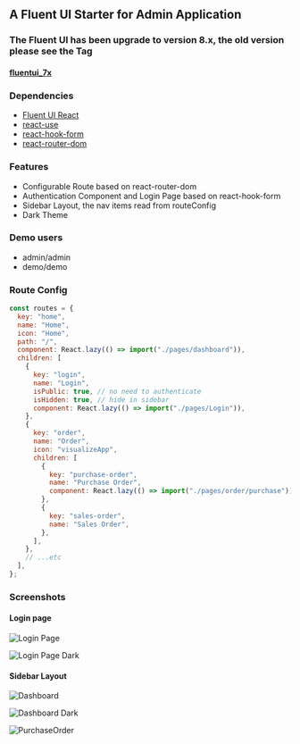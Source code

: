 ## A Fluent UI Starter for Admin Application

### The Fluent UI has been upgrade to version 8.x, the old version please see the Tag 

#### [fluentui_7x](https://github.com/siminture/fluentui-starter/releases/tag/fluentui_7x)

### Dependencies 

- [Fluent UI React](https://github.com/microsoft/fluentui)
- [react-use](https://github.com/streamich/react-use)
- [react-hook-form](https://github.com/react-hook-form/react-hook-form)
- [react-router-dom](https://github.com/ReactTraining/react-router)

### Features

- Configurable Route based on react-router-dom
- Authentication Component and Login Page based on react-hook-form
- Sidebar Layout, the nav items read from routeConfig
- Dark Theme

### Demo users

- admin/admin
- demo/demo

### Route Config

```javascript
const routes = {
  key: "home",
  name: "Home",
  icon: "Home",
  path: "/",
  component: React.lazy(() => import("./pages/dashboard")),
  children: [
    {
      key: "login",
      name: "Login",
      isPublic: true, // no need to authenticate
      isHidden: true, // hide in sidebar
      component: React.lazy(() => import("./pages/Login")),
    },
    {
      key: "order",
      name: "Order",
      icon: "visualizeApp",
      children: [
        {
          key: "purchase-order",
          name: "Purchase Order",
          component: React.lazy(() => import("./pages/order/purchase")),
        },
        {
          key: "sales-order",
          name: "Sales Order",
        },
      ],
    },
    // ...etc
  ],
};
```

### Screenshots

#### Login page

![Login Page](https://github.com/siminture/fluentui-starter/blob/master/screenshots/login.PNG)

![Login Page Dark](https://github.com/siminture/fluentui-starter/blob/master/screenshots/login_dark.PNG)

#### Sidebar Layout

![Dashboard](https://github.com/siminture/fluentui-starter/blob/master/screenshots/dashboard.PNG)

![Dashboard Dark](https://github.com/siminture/fluentui-starter/blob/master/screenshots/dashboard_dark.PNG)

![PurchaseOrder](https://github.com/siminture/fluentui-starter/blob/master/screenshots/purchaseOrder.PNG)
